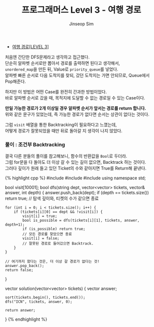 ﻿---
layout: post
title: "프로그래머스 Level 3 - 여행 경로"
categories: Programmers
tags: [cpp]
author:
  - Jinseop Sim
---
- [여행 경로[LEVEL 3]](https://school.programmers.co.kr/learn/courses/30/lessons/43164)

처음엔 간단한 DFS문제라고 생각하고 접근했다.  
단순히 알파벳 순서로만 뽑아서 경로를 출력하면 된다고 생각해서,  
```unordered_map```을 만든 뒤, Value로 ```priority_queue```를 넣었다.  
알파벳 빠른 순서로 다음 도착지를 찾되, 갔던 도착지는 가면 안되므로, Queue에서 Pop해준다.  

하지만 이 방법은 어떤 Case를 완전히 간과한 방법이었다.  
바로 알파벳 순서로 갔을 때, 목적지에 도달할 수 없는 경로일 수 있는 Case이다.  

__만일 가능한 경로가 2개 이상일 경우 알파벳 순서가 앞서는 경로를 return 합니다.__  
위와 같은 문구가 있었는데, 즉 가능한 경로가 없다면 순서는 상관이 없다는 것이다.  

그럼 ```visit``` 배열을 통한 Backtracking이 필요하다고 느꼈는데,  
어떻게 경로가 잘못되었을 때만 뒤로 돌아갈 지 생각이 나지 않았다.  

### 풀이 : 조건부 Backtracking

결국 다른 분들의 풀이를 참고해보니, 함수의 반환값을 ```Bool```로 두더라.  
그럼 for문을 다 돌아도 더 이상 갈 수 있는 길이 없으면, Backtrack 하는 것이다.  
그러다 깊이가 원래 들고 있던 Ticket의 수와 같아지면 True를 Return해 끝낸다.  

{% highlight cpp %}
#include <string>
#include <vector>
#include <algorithm>
using namespace std;

bool visit[10001];
bool dfs(string dept, vector<vector<string>> tickets, vector<string>& answer, int depth) {
    answer.push_back(dept);
    if (depth == tickets.size()) return true;
    // 탐색 깊이와, 티켓의 수가 같으면 종료

    for (int i = 0; i < tickets.size(); i++) {
        if (tickets[i][0] == dept && !visit[i]) {
            visit[i] = true;
            bool is_possible = dfs(tickets[i][1], tickets, answer, depth+1);
            if (is_possible) return true;
            // 모든 경로를 찾았으면 종료
            visit[i] = false; 
            // 잘못된 경로로 들어갔으면 Backtrack.
        }
    }

    // 여기까지 왔다는 것은, 더 이상 갈 경로가 없다는 것!
    answer.pop_back();
    return false;
}

vector<string> solution(vector<vector<string>> tickets) {
    vector<string> answer;

    sort(tickets.begin(), tickets.end());
    dfs("ICN", tickets, answer, 0);

    return answer;
}
{% endhighlight %}
